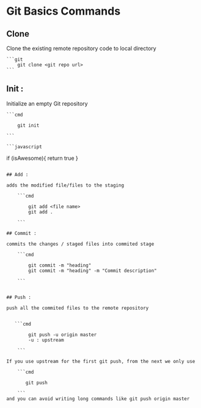 # Git Basics Commands

## Clone 
Clone the existing remote repository code to local directory 
   
    ```git
        git clone <git repo url>
    ```

## Init :
Initialize an empty Git repository
    
    ```cmd

        git init

    ```
    
    ```javascript
if (isAwesome){
  return true
}
```

## Add :

adds the modified file/files to the staging 
    
    ```cmd

        git add <file name>
        git add .

    ```

## Commit : 

commits the changes / staged files into commited stage
    
    ```cmd
       
        git commit -m "heading"
        git commit -m "heading" -m "Commit description"
   
    ```


## Push :

push all the commited files to the remote repository


   ```cmd
        
        git push -u origin master
        -u : upstream 

    ```
    
If you use upstream for the first git push, from the next we only use

    ```cmd

       git push

    ``` 
and you can avoid writing long commands like git push origin master
